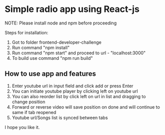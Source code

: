 # Simple radio app using React-js

NOTE: Please install node and npm before proceeding

Steps for installation:

  1. Got to folder frontend-developer-challenge
  2. Run command "npm install"
  3. Run command "npm start" and proceed to url - "localhost:3000"
  4. To build use command "npm run build"
  
 ## How to use app and features
  1. Enter youtube url in input field and click add or press Enter
  2. You can initiate youtube player by clicking left on youtube url 
  3. You can also reorder list by click left on url in list and dragging to change position
  4. Forward or reverse video will save position on done and will continue to same if tab reopened
  5. Youtube url/Songs list is synced between tabs

  I hope you like it.

